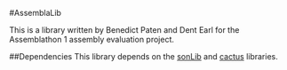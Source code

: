 #AssemblaLib

This is a library written by Benedict Paten and Dent Earl for the Assemblathon 1 assembly evaluation project. 

##Dependencies
This library depends on the [sonLib](https://github.com/benedictpaten/sonLib) and [cactus](https://github.com/benedictpaten/cactus) libraries.

